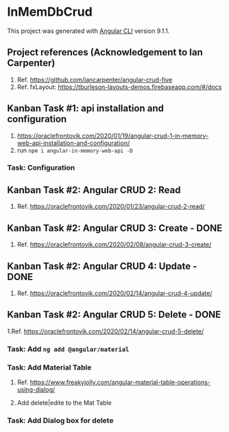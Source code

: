 # InMemDbCrud

This project was generated with [Angular CLI](https://github.com/angular/angular-cli) version 9.1.1.

## Project references (Acknowledgement to Ian Carpenter)

1. Ref. <https://github.com/iancarpenter/angular-crud-five>
2. Ref. fxLayout: <https://tburleson-layouts-demos.firebaseapp.com/#/docs>

## Kanban Task #1: api installation and configuration

1. <https://oraclefrontovik.com/2020/01/19/angular-crud-1-in-memory-web-api-installation-and-configuration/>
2. run ```npm i angular-in-memory-web-api -D```

### Task: Configuration

## Kanban Task #2: Angular CRUD 2: Read

1. Ref. <https://oraclefrontovik.com/2020/01/23/angular-crud-2-read/>

## Kanban Task #2: Angular CRUD 3: Create - DONE

1. Ref. <https://oraclefrontovik.com/2020/02/08/angular-crud-3-create/>

## Kanban Task #2: Angular CRUD 4: Update - DONE

1. Ref. <https://oraclefrontovik.com/2020/02/14/angular-crud-4-update/>

## Kanban Task #2: Angular CRUD 5: Delete - DONE

1.Ref. <https://oraclefrontovik.com/2020/02/14/angular-crud-5-delete/>

### Task: Add ```ng add @angular/material```

### Task: Add Material Table

1. Ref. <https://www.freakyjolly.com/angular-material-table-operations-using-dialog/>

2. Add delete|edite to the Mat Table

### Task: Add Dialog box for delete
